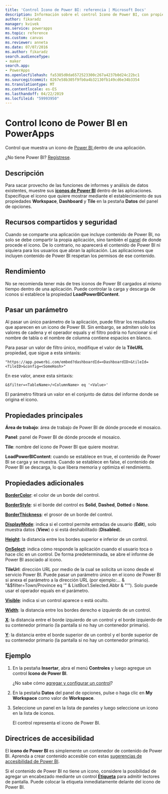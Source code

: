 ```yaml
---
title: 'Control Icono de Power BI: referencia | Microsoft Docs'
description: Información sobre el control Icono de Power BI, con propiedades y ejemplos
author: fikaradz
manager: kvivek
ms.service: powerapps
ms.topic: reference
ms.custom: canvas
ms.reviewer: anneta
ms.date: 07/07/2016
ms.author: fikaradz
search.audienceType:
- maker
search.app:
- PowerApps
ms.openlocfilehash: fa5385d0da6572523300c267a4237b0d24c22bc1
ms.sourcegitcommit: 0267e58b305f9fb0a4b32130fb149cd6e34b3354
ms.translationtype: MT
ms.contentlocale: es-ES
ms.lasthandoff: 04/22/2019
ms.locfileid: "59993950"
---
```

# <a name="power-bi-tile-control-in-powerapps"></a>Control Icono de Power BI en PowerApps

Control que muestra un icono de [Power BI ](https://powerbi.microsoft.com) dentro de una aplicación.

¿No tiene Power BI? [Regístrese](https://docs.microsoft.com/power-bi/service-self-service-signup-for-power-bi).

## <a name="description"></a>Descripción

Para sacar provecho de las funciones de informes y análisis de datos existentes, muestre sus **[iconos de Power BI](https://docs.microsoft.com/power-bi/service-dashboard-tiles)** dentro de las aplicaciones. Especifique el icono que quiere mostrar mediante el establecimiento de sus propiedades **Workspace**, **Dashboard** y **Tile** en la pestaña **Datos** del panel de opciones.

## <a name="sharing-and-security"></a>Recursos compartidos y seguridad

Cuando se comparte una aplicación que incluye contenido de Power BI, no solo se debe compartir la propia aplicación, sino también el [panel](https://docs.microsoft.com/power-bi/service-how-to-collaborate-distribute-dashboards-reports) de donde procede el icono. De lo contrario, no aparecerá el contenido de Power BI ni siquiera para los usuarios que abran la aplicación. Las aplicaciones que incluyen contenido de Power BI respetan los permisos de ese contenido.

## <a name="performance"></a>Rendimiento

No se recomienda tener más de tres iconos de Power BI cargados al mismo tiempo dentro de una aplicación. Puede controlar la carga y descarga de iconos si establece la propiedad **LoadPowerBIContent**.

## <a name="pass-a-parameter"></a>Pasar un parámetro

Al pasar un único parámetro de la aplicación, puede filtrar los resultados que aparecen en un icono de Power BI. Sin embargo, se admiten solo los valores de cadena y el operador equals y el filtro podría no funcionar si el nombre de tabla o el nombre de columna contiene espacios en blanco.

Para pasar un valor de filtro único, modifique el valor de la **TileURL** propiedad, que sigue a esta sintaxis:

```"https://app.powerbi.com/embed?dashboardId=<DashboardID>&tileId=<TileID>&config=<SomeHash>" ```

En ese valor, anexe esta sintaxis:

```&$filter=<TableName>/<ColumnName> eq '<Value>' ```

El parámetro filtrará un valor en el conjunto de datos del informe donde se origina el icono.

## <a name="key-properties"></a>Propiedades principales

**Área de trabajo**: área de trabajo de Power BI de dónde procede el mosaico.

**Panel**: panel de Power BI de dónde procede el mosaico.

**Tile**: nombre del icono de Power BI que quiere mostrar.

**LoadPowerBIContent**: cuando se establece en true, el contenido de Power BI se carga y se muestra. Cuando se establece en false, el contenido de Power BI se descarga, lo que libera memoria y optimiza el rendimiento.

## <a name="additional-properties"></a>Propiedades adicionales

**[BorderColor](properties-color-border.md)**: el color de un borde del control.

**[BorderStyle](properties-color-border.md)**: si el borde del control es **Solid**, **Dashed**, **Dotted** o **None**.

**[BorderThickness](properties-color-border.md)**: el grosor de un borde del control.

**[DisplayMode](properties-core.md)**: indica si el control permite entradas de usuario (**Edit**), solo muestra datos (**View**) o si está deshabilitado (**Disabled**).

**[Height](properties-size-location.md)**: la distancia entre los bordes superior e inferior de un control.

**[OnSelect](properties-core.md)**: indica cómo responde la aplicación cuando el usuario toca o hace clic en un control. De forma predeterminada, se abre el informe de Power BI asociado al icono.

**TileUrl**: dirección URL por medio de la cual se solicita un icono desde el servicio Power BI. Puede pasar un parámetro único en el icono de Power BI si anexa el parámetro a la dirección URL (por ejemplo:… & "&$filter=Town/Province eq '" & ListBox1.Selected.Abbr & "'"). Solo puede usar el operador equals en el parámetro.

**[Visible](properties-core.md)**: indica si un control aparece o está oculto.

**[Width](properties-size-location.md)**: la distancia entre los bordes derecho e izquierdo de un control.

**[X](properties-size-location.md)**: la distancia entre el borde izquierdo de un control y el borde izquierdo de su contenedor primario (la pantalla si no hay un contenedor primario).

**[Y](properties-size-location.md)**: la distancia entre el borde superior de un control y el borde superior de su contenedor primario (la pantalla si no hay un contenedor primario).

## <a name="example"></a>Ejemplo

1. En la pestaña **Insertar**, abra el menú **Controles** y luego agregue un control **Icono de Power BI**.

    ¿No sabe cómo [agregar y configurar un control](../add-configure-controls.md)?

2. En la pestaña **Datos** del panel de opciones, pulse o haga clic en **My Workspace** como valor de **Workspace**.

3. Seleccione un panel en la lista de paneles y luego seleccione un icono en la lista de iconos.

    El control representa el icono de Power BI.

## <a name="accessibility-guidelines"></a>Directrices de accesibilidad

El **icono de Power BI** es simplemente un contenedor de contenido de Power BI. Aprenda a crear contenido accesible con estas [sugerencias de accesibilidad de Power BI](https://docs.microsoft.com/power-bi/desktop-accessibility).

Si el contenido de Power BI no tiene un icono, considere la posibilidad de agregar un encabezado mediante un control **[Etiqueta](control-text-box.md)** para admitir lectores de pantalla. Puede colocar la etiqueta inmediatamente delante del icono de Power BI.

